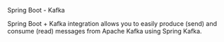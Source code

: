 Spring Boot - Kafka

Spring Boot + Kafka integration allows you to easily produce (send) and consume (read) messages from Apache Kafka using Spring Kafka.